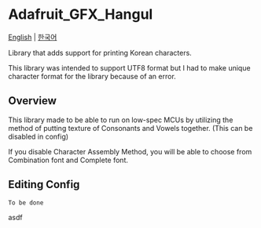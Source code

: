 # Adafruit_GFX_Hangul
[English](README.md) | [한국어](README_kr.md)

Library that adds support for printing Korean characters.

This library was intended to support UTF8 format but I had to make unique character format for the library because of an error.

## Overview

This library made to be able to run on low-spec MCUs by utilizing the method of putting texture of Consonants and Vowels together.
(This can be disabled in config)

If you disable Character Assembly Method, you will be able to choose from Combination font and Complete font.

## Editing Config

`To be done`

asdf
